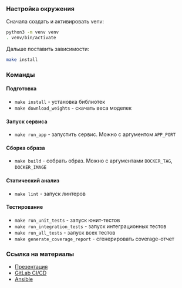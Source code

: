 ### Настройка окружения

Сначала создать и активировать venv:

```bash
python3 -m venv venv
. venv/bin/activate
```

Дальше поставить зависимости:

```bash
make install
```
### Команды

#### Подготовка
* `make install` - установка библиотек
* `make download_weights` - скачать веса моделек

#### Запуск сервиса
* `make run_app` - запустить сервис. Можно с аргументом `APP_PORT`

#### Сборка образа
* `make build` - собрать образ. Можно с аргументами `DOCKER_TAG`, `DOCKER_IMAGE`

#### Статический анализ
* `make lint` - запуск линтеров

#### Тестирование
* `make run_unit_tests` - запуск юнит-тестов
* `make run_integration_tests` - запуск интеграционных тестов
* `make run_all_tests` - запуск всех тестов
* `make generate_coverage_report` - сгенерировать coverage-отчет


### Ссылка на материалы
* [Презентация](https://docs.google.com/presentation/d/1NS4lweLW6QsA56rIzd4uBOuXMAx3iUerdYLeSI-Rmro/edit?usp=sharing)
* [GitLab CI/CD](https://docs.gitlab.com/ee/ci/)
* [Ansible](https://docs.ansible.com/)
